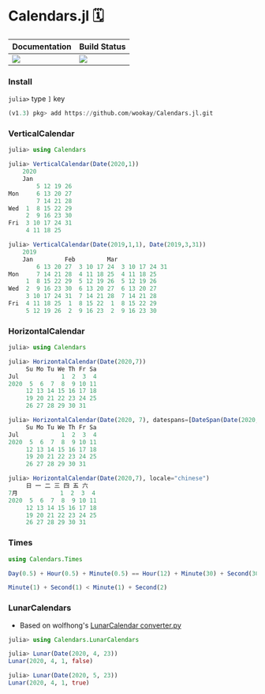# Calendars.jl 🗓

|  **Documentation**                        |  **Build Status**                 |
|:------------------------------------------|-----------------------------------|
|  [![][docs-latest-img]][docs-latest-url]  |  [![][actions-img]][actions-url]  |


### Install

`julia>` type `]` key

```julia
(v1.3) pkg> add https://github.com/wookay/Calendars.jl.git
```


### VerticalCalendar

```julia
julia> using Calendars

julia> VerticalCalendar(Date(2020,1))
    2020
    Jan
        5 12 19 26
Mon     6 13 20 27
        7 14 21 28
Wed  1  8 15 22 29
     2  9 16 23 30
Fri  3 10 17 24 31
     4 11 18 25

julia> VerticalCalendar(Date(2019,1,1), Date(2019,3,31))
    2019
    Jan         Feb         Mar
        6 13 20 27  3 10 17 24  3 10 17 24 31
Mon     7 14 21 28  4 11 18 25  4 11 18 25
     1  8 15 22 29  5 12 19 26  5 12 19 26
Wed  2  9 16 23 30  6 13 20 27  6 13 20 27
     3 10 17 24 31  7 14 21 28  7 14 21 28
Fri  4 11 18 25  1  8 15 22  1  8 15 22 29
     5 12 19 26  2  9 16 23  2  9 16 23 30

```


### HorizontalCalendar

```julia
julia> using Calendars

julia> HorizontalCalendar(Date(2020,7))
     Su Mo Tu We Th Fr Sa
Jul            1  2  3  4
2020  5  6  7  8  9 10 11
     12 13 14 15 16 17 18
     19 20 21 22 23 24 25
     26 27 28 29 30 31

julia> HorizontalCalendar(Date(2020, 7), datespans=[DateSpan(Date(2020,7,27):Day(1):Date(2020,7,31), :green)])  # JuliaCon 2020
     Su Mo Tu We Th Fr Sa
Jul            1  2  3  4
2020  5  6  7  8  9 10 11
     12 13 14 15 16 17 18
     19 20 21 22 23 24 25
     26 27 28 29 30 31

julia> HorizontalCalendar(Date(2020,7), locale="chinese")
     日 一 二 三 四 五 六
7月            1  2  3  4
2020  5  6  7  8  9 10 11
     12 13 14 15 16 17 18
     19 20 21 22 23 24 25
     26 27 28 29 30 31

```


### Times

```julia
using Calendars.Times

Day(0.5) + Hour(0.5) + Minute(0.5) == Hour(12) + Minute(30) + Second(30)

Minute(1) + Second(1) < Minute(1) + Second(2)
```


### LunarCalendars

 * Based on wolfhong's [LunarCalendar converter.py](https://github.com/wolfhong/LunarCalendar/blob/master/lunarcalendar/converter.py)

```julia
julia> using Calendars.LunarCalendars

julia> Lunar(Date(2020, 4, 23))
Lunar(2020, 4, 1, false)

julia> Lunar(Date(2020, 5, 23))
Lunar(2020, 4, 1, true)

```


[docs-latest-img]: https://img.shields.io/badge/docs-latest-blue.svg
[docs-latest-url]: https://wookay.github.io/docs/Calendars.jl/

[actions-img]: https://github.com/wookay/Calendars.jl/workflows/CI/badge.svg
[actions-url]: https://github.com/wookay/Calendars.jl/actions
